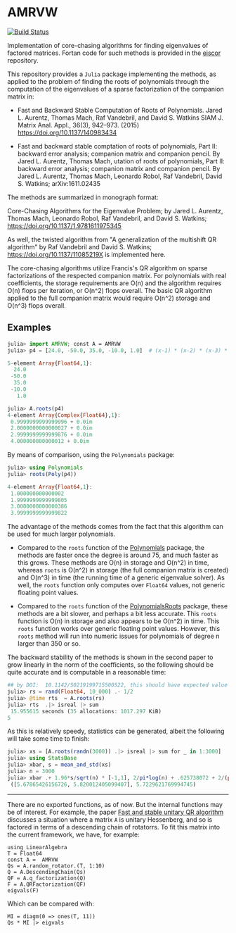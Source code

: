 # AMRVW

[![Build Status](https://travis-ci.com/jverzani/AMRVW.jl.svg?branch=master)](https://travis-ci.com/jverzani/AMRVW.jl)


Implementation of core-chasing algorithms for finding eigenvalues of factored matrices.  Fortan code for such methods is provided in the [eiscor](https://github.com/eiscor/eiscor) repository.

This repository provides a `Julia` package implementing the methods,
as applied to the problem of finding the roots of polynomials through
the computation of the eigenvalues of a sparse factorization of the
companion matrix in:

* Fast and Backward Stable Computation of Roots of Polynomials.
Jared L. Aurentz, Thomas Mach, Raf Vandebril, and David S. Watkins
SIAM J. Matrix Anal. Appl., 36(3), 942–973. (2015)
https://doi.org/10.1137/140983434


* Fast and backward stable comptation of roots of polynomials, Part II: backward error analysis; companion matrix and companion pencil. By
Jared L. Aurentz, Thomas Mach, utation of roots of polynomials, Part II: backward error analysis; companion matrix and companion pencil. By
Jared L. Aurentz, Thomas Mach, Leonardo Robol, Raf Vandebril, David S. Watkins; arXiv:1611.02435

The methods are summarized in monograph format:

Core-Chasing Algorithms for the Eigenvalue Problem; by Jared L. Aurentz, Thomas Mach, Leonardo Robol, Raf Vandebril, and David S. Watkins; https://doi.org/10.1137/1.9781611975345

As well, the twisted algorithm from "A generalization of the multishift QR algorithm" by Raf Vandebril and David S. Watkins; https://doi.org/10.1137/11085219X is implemented here.

The core-chasing algorithms utilize Francis's QR algorithm on sparse factorizations of the respected companion matrix. For polynomials with real coefficients, the storage requirements are O(n) and the algorithm requires O(n) flops per iteration, or O(n^2) flops overall. The basic QR algorithm applied to the full companion matrix would require O(n^2) storage and O(n^3) flops overall.


## Examples

```julia
julia> import AMRVW; const A = AMRVW
julia> p4 = [24.0, -50.0, 35.0, -10.0, 1.0]  # (x-1) * (x-2) * (x-3) * (x-4)

5-element Array{Float64,1}:
  24.0
 -50.0
  35.0
 -10.0
   1.0

julia> A.roots(p4)
4-element Array{Complex{Float64},1}:
 0.9999999999999996 + 0.0im
 2.0000000000000027 + 0.0im
 2.9999999999999876 + 0.0im
 4.000000000000012 + 0.0im
```

By means of comparison, using the `Polynomials` package:

```julia
julia> using Polynomials
julia> roots(Poly(p4))

4-element Array{Float64,1}:
 1.000000000000002
 1.9999999999999805
 3.0000000000000386
 3.9999999999999822
```


The advantage of the methods comes from the fact that this algorithm
can be used for much larger polynomials.

* Compared to the `roots` function of the
  [Polynomials](https://github.com/JuliaMath/Polynomials.jl) package,
  the methods are faster once the degree is around 75, and much faster
  as this grows. These methods are O(n) in storage and O(n^2) in time,
  whereas `roots` is O(n^2) in storage (the full companion matrix is
  created) and O(n^3) in time (the running time of a generic
  eigenvalue solver). As well, the `roots` function only computes over
  `Float64` values, not generic floating point values.

* Compared to the `roots` function of the
  [PolynomialsRoots](https://github.com/giordano/PolynomialRoots.jl)
  package, these methods are a bit slower, and perhaps a bit less
  accurate. This `roots` function is O(n) in storage and also appears
  to be O(n^2) in time. This `roots` function works over generic
  floating point values. However, this `roots` method will run into
  numeric issues for polynomials of degree n larger than 350 or so.


The backward stability of the methods is shown in the second paper to
grow linearly in the norm of the coefficients, so the following should
be quite accurate and is computable in a reasonable time:


```julia
## by DOI:	10.1142/S0219199715500522, this should have expected value ~ 2/pi*log(n) + .625738072 + 2/(pi*n) ~ 6.48
julia> rs = rand(Float64, 10_000) .- 1/2
julia> @time rts  = A.roots(rs)
julia> rts  .|> isreal |> sum
 15.955615 seconds (35 allocations: 1017.297 KiB)
5
```

As this is relatively speedy, statistics can be generated, albeit the following will take some time to  finish:

```julia
julia> xs = [A.roots(randn(3000)) .|> isreal |> sum for _ in 1:3000]
julia> using StatsBase
julia> xbar, s = mean_and_std(xs)
julia> n = 3000
julia> xbar .+ 1.96*s/sqrt(n) * [-1,1], 2/pi*log(n) + .625738072 + 2/(pi*n)
 ([5.67865426156726, 5.820012405099407], 5.7229621769994745)
```


----

There are no exported functions, as of now. But the internal functions may be of interest. For example, the paper [Fast and stable unitary QR algorithm](http://etna.mcs.kent.edu/volumes/2011-2020/vol44/abstract.php?vol=44&pages=327-341) discusses a situation where a matrix `A` is unitary Hessenberg, and so is factored in terms of a descending chain of rotatorrs. To fit this matrix into the current framework, we have, for example:

```
using LinearAlgebra
T = Float64
const A =  AMRVW
Qs = A.random_rotator.(T, 1:10)
Q = A.DescendingChain(Qs)
QF = A.q_factorization(Q)
F = A.QRFactorization(QF)
eigvals(F)
```

Which can be compared with:

```
MI = diagm(0 => ones(T, 11))
Qs * MI |> eigvals
```
